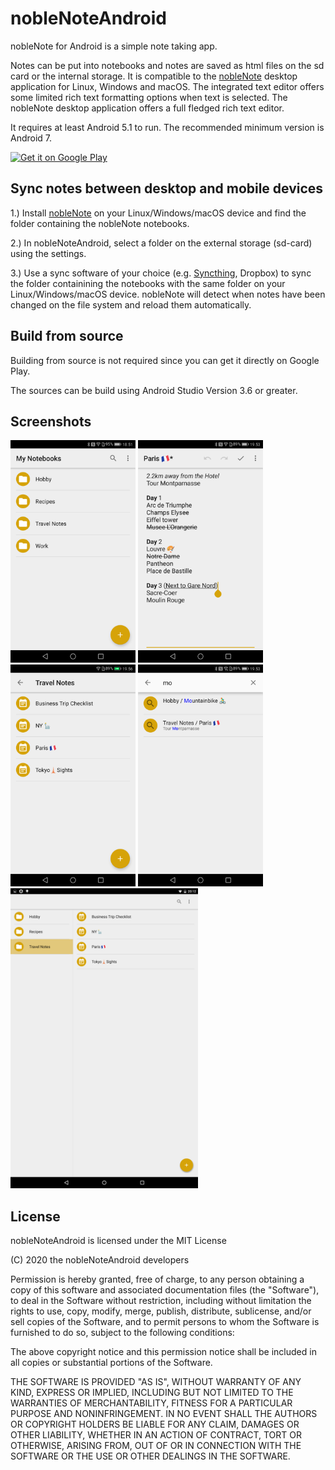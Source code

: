 # nobleNoteAndroid

nobleNote for Android is a simple note taking app. 

Notes can be put into notebooks and notes are saved as html files on the sd card or the internal storage. 
It is compatible to the [nobleNote](https://github.com/hakaishi/nobleNote) desktop application for Linux, Windows and macOS.
The integrated text editor offers some limited rich text formatting options when text is selected. The nobleNote desktop application offers a full fledged rich text editor. 

It requires at least Android 5.1 to run. The recommended minimum version is Android 7. 

<a href='https://play.google.com/store/apps/details?id=de.blogspot.noblenoteandroid'><img alt='Get it on Google Play' 
src='https://play.google.com/intl/en_us/badges/images/generic/en_badge_web_generic.png' height=90px /></a>

## Sync notes between desktop and mobile devices

1.) Install [nobleNote](https://github.com/hakaishi/nobleNote) on your Linux/Windows/macOS device and find the folder containing the nobleNote notebooks. 

2.) In nobleNoteAndroid, select a folder on the external storage (sd-card) using the settings.

3.) Use a sync software of your choice (e.g. [Syncthing](https://syncthing.net), Dropbox) to sync the folder containining the notebooks with the same folder on your Linux/Windows/macOS device. nobleNote will detect when notes have been changed on the file system and reload them automatically. 

## Build from source

Building from source is not required since you can get it directly on Google Play.

The sources can be build using Android Studio Version 3.6 or greater. 

## Screenshots


<img src="/screenshot/Screenshot0.png" width="200px">

<img src="/screenshot/Screenshot1.png" width="200px">

<img src="/screenshot/Screenshot2.png" width="200px">

<img src="/screenshot/Screenshot3.png" width="200px">

<img src="/screenshot/ScreenshotTablet2.png" width="300px">

## License

nobleNoteAndroid is licensed under the MIT License

(C) 2020 the nobleNoteAndroid developers

Permission is hereby granted, free of charge, to any person obtaining a copy of this software and associated documentation files (the "Software"), to deal in the Software without restriction, including without limitation the rights to use, copy, modify, merge, publish, distribute, sublicense, and/or sell copies of the Software, and to permit persons to whom the Software is furnished to do so, subject to the following conditions:

The above copyright notice and this permission notice shall be included in all copies or substantial portions of the Software.

THE SOFTWARE IS PROVIDED "AS IS", WITHOUT WARRANTY OF ANY KIND, EXPRESS OR IMPLIED, INCLUDING BUT NOT LIMITED TO THE WARRANTIES OF MERCHANTABILITY, FITNESS FOR A PARTICULAR PURPOSE AND NONINFRINGEMENT. IN NO EVENT SHALL THE AUTHORS OR COPYRIGHT HOLDERS BE LIABLE FOR ANY CLAIM, DAMAGES OR OTHER LIABILITY, WHETHER IN AN ACTION OF CONTRACT, TORT OR OTHERWISE, ARISING FROM, OUT OF OR IN CONNECTION WITH THE SOFTWARE OR THE USE OR OTHER DEALINGS IN THE SOFTWARE.
